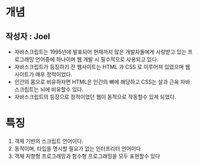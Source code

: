 # 개념

## 작성자 : Joel

- 자바스크립트는 1995년에 발표되어 현재까지 많은 개발자들에게 사랑받고 있는 프로그래밍 언어중에 하나이며 웹 개발 시 필수적으로 사용되고 있다.
- 자바스크립트가 등장하기 전 웹사이트는 HTML 과 CSS 로 이루어져 있었으며 웹사이트가 매우 정적이었다.
- 인간의 몸으로 비유하자면 HTML은 인간의 뼈에 해당하고 CSS는 살과 근육 자바스크립트는 뇌에 비유할수 있다.
- 자바스크립트의 등장으로 정적이었던 웹이 동적으로 작동할수 있게 되었다.

# 특징

1. 객체 기반의 스크립트 언어이다.
2. 동적이며, 타입을 명시할 필요가 없는 인터프리터 언어이다
3. 객체 지향형 프로그래밍과 함수형 프로그래밍을 모두 표현할수 있다
